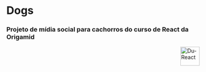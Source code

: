 # Dogs

### Projeto de mídia social para cachorros do curso de React da Origamid

<img align="right" alt="Du-React" height="50" src= "https://img.shields.io/badge/React-20232A?style=for-the-badge&logo=react&logoColor=61DAFB">
